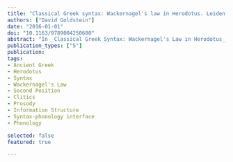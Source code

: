 ```yaml
---
title: "Classical Greek syntax: Wackernagel's law in Herodotus. Leiden: Brill"
authors: ["David Goldstein"]
date: "2016-01-01"
doi: "10.1163/9789004250680"
abstract: "In _Classical Greek Syntax: Wackernagel's Law in Herodotus_, David Goldstein offers the first theoretically-informed study of second-position clitics in Ancient Greek and challenges the long-standing belief that Greek word order is ‟free” or beyond the reach of systematic analysis. On the basis of Herodotus’ Histories, he demonstrates that there are in fact systematic correspondences between clause structure and meaning. Crucial to this new model of the Greek clause is Wackernagel’s Law, the generalization that enclitics and postpositives occur in ‟second position,” as these classes of words provide a stable anchor for analyzing sentence structure. The results of this work not only restore word order as an interpretive dimension of Greek texts, but also provide a framework for the investigation of other areas of syntax in Greek, as well as archaic Indo-European more broadly."
publication_types: ["5"]
publication: 
tags:
- Ancient Greek
- Herodotus
- Syntax
- Wackernagel's Law
- Second Position
- Clitics
- Prosody
- Information Structure
- Syntax-phonology interface
- Phonology

selected: false
featured: true

---
```

